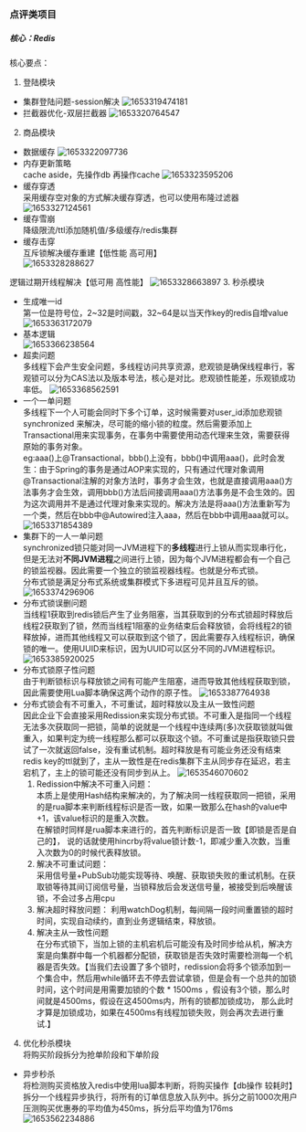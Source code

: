 ### 点评类项目
##### 核心：Redis
核心要点：
1. 登陆模块
- 集群登陆问题-session解决
![1653319474181](/pic/1653319474181.png)
- 拦截器优化-双层拦截器
   ![1653320764547](/pic/1653320764547.png)
2. 商品模块
- 数据缓存
  ![1653322097736](/pic/1653322097736.png)
- 内存更新策略  
cache aside，先操作db 再操作cache
  ![1653323595206](/pic/1653323595206.png)
- 缓存穿透  
采用缓存空对象的方式解决缓存穿透，也可以使用布隆过滤器
  ![1653327124561](/pic/1653327124561.png)
- 缓存雪崩  
降级限流/ttl添加随机值/多级缓存/redis集群
- 缓存击穿  
互斥锁解决缓存重建【低性能 高可用】  
  ![1653328288627](/pic/1653328288627.png)

逻辑过期开线程解决【低可用 高性能】
![1653328663897](/pic/1653328663897.png)
3. 秒杀模块
 - 生成唯一id  
第一位是符号位，2~32是时间戳，32~64是以当天作key的redis自增value
   ![1653363172079](/pic/1653363172079.png)
 - 基本逻辑  
   ![1653366238564](/pic/1653366238564.png)
 - 超卖问题  
多线程下会产生安全问题，多线程访问共享资源，悲观锁是确保线程串行，客观锁可以分为CAS法以及版本号法，核心是对比。悲观锁性能差，乐观锁成功率低。
   ![1653368562591](/pic/1653368562591.png)
 - 一个一单问题  
多线程下一个人可能会同时下多个订单，这时候需要对user_id添加悲观锁synchronized 来解决，尽可能的缩小锁的粒度。然后需要添加上Transactional用来实现事务，在事务中需要使用动态代理来生效，需要获得原始的事务对象。  
eg:aaa()上@Transactional，bbb()上没有，bbb()中调用aaa()，此时会发生：由于Spring的事务是通过AOP来实现的，只有通过代理对象调用@Transactional注解的对象方法时，事务才会生效，也就是直接调用aaa()方法事务才会生效，调用bbb()方法后间接调用aaa()方法事务是不会生效的。因为这次调用并不是通过代理对象来实现的。解决方法是将aaa()方法重新写为一个类，然后在bbb中@Autowired注入aaa，然后在bbb中调用aaa就可以。
   ![1653371854389](/pic/1653371854389.png)
 - 集群下的一人一单问题  
   synchronized锁只能对同一JVM进程下的**多线程**进行上锁从而实现串行化，但是无法对**不同JVM进程**之间进行上锁，因为每个JVM进程都会有一个自己的锁监视器。因此需要一个独立的锁监视器线程。也就是分布式锁。  
分布式锁是满足分布式系统或集群模式下多进程可见并且互斥的锁。
![1653374296906](/pic/1653374296906.png)
 - 分布式锁误删问题  
当线程1获取到redis锁后产生了业务阻塞，当其获取到的分布式锁超时释放后线程2获取到了锁，然而当线程1阻塞的业务结束后会释放锁，会将线程2的锁释放掉，进而其他线程又可以获取到这个锁了，因此需要存入线程标识，确保锁的唯一。使用UUID来标识，因为UUID可以区分不同的JVM进程标识。
   ![1653385920025](/pic/1653385920025.png)
 - 分布式锁原子性问题  
由于判断锁标识与释放锁之间有可能产生阻塞，进而导致其他线程获取到锁，因此需要使用Lua脚本确保这两个动作的原子性。
   ![1653387764938](/pic/1653387764938.png)
 - 分布式锁会有不可重入，不可重试，超时释放以及主从一致性问题  
因此企业下会直接采用Redission来实现分布式锁。不可重入是指同一个线程无法多次获取同一把锁，简单的说就是一个线程中连续两(多)次获取锁就叫做重入，如果判定为统一线程那么都可以获取这个锁。不可重试是指获取锁只尝试了一次就返回false，没有重试机制。超时释放是有可能业务还没有结束redis key的ttl就到了，主从一致性是在redis集群下主从同步存在延迟，若主宕机了，主上的锁可能还没有同步到从上。
   ![1653546070602](/pic/1653546070602.png)    
   1. Redission中解决不可重入问题：  
   本质上是使用Hash结构来解决的，为了解决同一线程获取同一把锁，采用的是rua脚本来判断线程标识是否一致，如果一致那么在hash的value中+1，该value标识的是重入次数。  
   在解锁时同样是rua脚本来进行的，首先判断标识是否一致【即锁是否是自己的】， 说的话就使用hincrby将value锁计数-1，即减少重入次数，当重入次数为0的时候代表释放锁。
   2. 解决不可重试问题：  
   采用信号量+PubSub功能实现等待、唤醒、获取锁失败的重试机制。在获取锁等待其间订阅信号量，当锁释放后会发送信号量，被接受到后唤醒该锁，不会过多占用cpu
   3. 解决超时释放问题： 
   利用watchDog机制，每间隔一段时间重置锁的超时时间，实现自动续约，直到业务逻辑结束，释放锁。
   4. 解决主从一致性问题  
   在分布式锁下，当加上锁的主机宕机后可能没有及时同步给从机，解决方案是向集群中每一个机器都分配锁，获取锁是否失效时需要检测每一个机器是否失效。【当我们去设置了多个锁时，redission会将多个锁添加到一个集合中，然后用while循环去不停去尝试拿锁，但是会有一个总共的加锁时间，这个时间是用需要加锁的个数 * 1500ms ，假设有3个锁，那么时间就是4500ms，假设在这4500ms内，所有的锁都加锁成功， 那么此时才算是加锁成功，如果在4500ms有线程加锁失败，则会再次去进行重试.】
4. 优化秒杀模块  
将购买阶段拆分为抢单阶段和下单阶段
  - 异步秒杀  
将检测购买资格放入redis中使用lua脚本判断，将购买操作【db操作 较耗时】拆分一个线程异步执行，将所有的订单信息放入队列中。拆分之前1000次用户压测购买优惠券的平均值为450ms，拆分后平均值为176ms
    ![1653562234886](/pic/1653562234886.png)